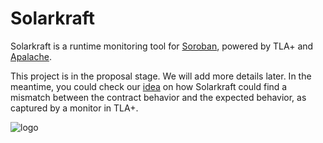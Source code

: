 # Solarkraft

Solarkraft is a runtime monitoring tool for [Soroban][], powered by TLA+ and
[Apalache][].

This project is in the proposal stage. We will add more details later.
In the meantime, you could check our [idea][] on how Solarkraft could find
a mismatch between the contract behavior and the expected behavior,
as captured by a monitor in TLA+.

![logo](./assets/solarkraft_text.png)

[Soroban]: https://soroban.stellar.org/docs
[TLA+]: https://lamport.azurewebsites.net/tla/tla.html
[Apalache]: https://github.com/informalsystems/apalache
[idea]: ./doc/scf24/example/README.md
